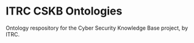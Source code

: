 # ITRC CSKB Ontologies

Ontology respository for the Cyber Security Knowledge Base project, by ITRC.
